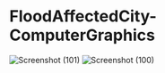 # FloodAffectedCity-ComputerGraphics
![Screenshot (101)](https://github.com/Yamlick/FloodAffectedCity-ComputerGraphics/assets/114279032/900c7ada-64b4-4359-84e4-a167e42d2ba9)
![Screenshot (100)](https://github.com/Yamlick/FloodAffectedCity-ComputerGraphics/assets/114279032/46c83c6c-3723-495a-997a-82ea0c2c3aaa)
